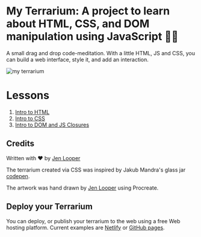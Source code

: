 # My Terrarium: A project to learn about HTML, CSS, and DOM manipulation using JavaScript 🌵🌱

A small drag and drop code-meditation. With a little HTML, JS and CSS, you can build a web interface, style it, and add an interaction.

![my terrarium](images/screenshot_gray.png)

# Lessons

1. [Intro to HTML](./1-intro-to-html/README.md)
2. [Intro to CSS](./2-intro-to-css/README.md)
3. [Intro to DOM and JS Closures](./3-intro-to-DOM-and-closures/README.md)

## Credits

Written with ♥️  by [Jen Looper](https://www.twitter.com/jenlooper)

The terrarium created via CSS was inspired by Jakub Mandra's glass jar [codepen](https://codepen.io/Rotarepmi/pen/rjpNZY).

The artwork was hand drawn by [Jen Looper](http://jenlooper.com) using Procreate.

## Deploy your Terrarium

You can deploy, or publish your terrarium to the web using a free Web hosting platform. Current examples are [Netlify](https://www.netlify.com/) or [GitHub pages](https://pages.github.com/). 





